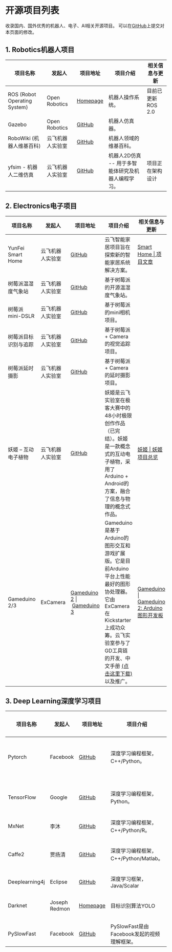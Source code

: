 # 开源项目列表

收录国内、国外优秀的机器人、电子、AI相关开源项目。
可以在[GitHub](https://github.com/yfrobotics/opensource-projects-robotics-ai)上提交对本页面的修改。

## 1. Robotics机器人项目

| 项目名称                     | 发起人           | 项目地址                                                     | 项目介绍                                                     | 相关信息与更新                                               |
| ---------------------------- | ---------------- | ------------------------------------------------------------ | ------------------------------------------------------------ | ------------------------------------------------------------ |
| ROS (Robot Operating System) | Open Robotics    | [Homepage](https://www.ros.org/)                             | 机器人操作系统。                                             | 目前已更新ROS 2.0                                            |
| Gazebo                       | Open Robotics    | [GitHub](https://github.com/osrf/gazebo)                     | 机器人仿真器。                                               |                                                              |
| RoboWiki (机器人维基百科)    | 云飞机器人实验室 | [GitHub](https://github.com/yfrobotics/robowiki)             | 机器人领域的维基百科。                                       |                                                              |
| yfsim - 机器人二维仿真       | 云飞机器人实验室 | [GitHub](https://github.com/yfrobotics/yfsim)                | 机器人2D仿真 -- 用于多智能体研究及机器人编程学习。           | 项目正在架构设计                                             |

## 2. Electronics电子项目

| 项目名称             | 发起人           | 项目地址                                                     | 项目介绍                                                     | 相关信息与更新                                               |
| -------------------- | ---------------- | ------------------------------------------------------------ | ------------------------------------------------------------ | ------------------------------------------------------------ |
| YunFei Smart Home    | 云飞机器人实验室 | [GitHub](https://github.com/yfrobotics/yf-home-iot)          | 云飞智能家居项目旨在探索新的智能家居系统解决方案。           | [Smart Home \| 项目文章](https://www.yfworld.com/?cat=38)    |
| 树莓派温湿度气象站   | 云飞机器人实验室 | [GitHub](https://github.com/automaticdai/rpi-environmental-sensing) | 基于树莓派的开源温湿度气象站。                               |                                                              |
| 树莓派mini-DSLR      | 云飞机器人实验室 | [GitHub](https://github.com/automaticdai/rpi-mini-dslr-camera) | 基于树莓派的mini相机项目。                                   |                                                              |
| 树莓派目标识别与追踪 | 云飞机器人实验室 | [GitHub](https://github.com/automaticdai/rpi-object-detection) | 基于树莓派 + Camera的视觉追踪项目。                          |                                                              |
| 树莓派延时摄影       | 云飞机器人实验室 | [GitHub](https://github.com/automaticdai/rpi-timelapse)      | 基于树莓派 + Camera的延时摄影项目。                          |                                                              |
| 妖姬 – 互动电子植物  | 云飞机器人实验室 | [GitHub](https://github.com/automaticdai/arduino-yaoji)      | 妖姬是云飞实验室在极客大赛中的48小时极限创作作品（已完结）。妖姬是一款概念式的互动电子植物，采用了Arduino + Android的方案，融合了信息与物理的概念式作品。 | [妖姬 \| 妖姬项目总览](https://www.yfworld.com/?p=4287)      |
| Gameduino 2/3        | ExCamera         | [Gameduino 2](https://www.kickstarter.com/projects/2084212109/gameduino-2-this-time-its-personal?ref=discovery&term=Gameduino) \| [Gameduino 3](https://www.kickstarter.com/projects/2084212109/gameduino-3?ref=discovery&term=Gameduino) | Gameduino是基于Arduino的图形交互和游戏扩展版。它是目前Arduino平台上性能最好的图形协处理器。它由ExCamera在Kickstarter上成功众筹。云飞实验室参与了GD工具链的开发、中文手册 [(点击这里下载)](http://excamera.com/files/gd2book_cn.pdf)以及推广。 | [Gameduino \| Gameduino 2: Arduino图形开发板](https://www.yfworld.com/?p=4280) |

## 3. Deep Learning深度学习项目

| 项目名称       | 发起人        | 项目地址                                               | 项目介绍                                   | 相关信息与更新             |
| -------------- | ------------- | ------------------------------------------------------ | ------------------------------------------ | -------------------------- |
| Pytorch        | Facebook      | [GitHub](https://github.com/pytorch/pytorch)           | 深度学习编程框架，C++/Python。             | 最流行的机器学习框架之一。 |
| TensorFlow     | Google        | [GitHub](https://github.com/tensorflow/tensorflow)     | 深度学习编程框架，Python。                 | 最流行的机器学习框架之一。 |
| MxNet          | 李沐          | [GitHub](https://github.com/apache/incubator-mxnet)    | 深度学习编程框架，C++/Python/R。           |                            |
| Caffe2         | 贾扬清        | [GitHub](https://github.com/facebookarchive/caffe2)    | 深度学习编程框架，C++/Python/Matlab。      | 已于2018年与Pytorch合并。  |
| Deeplearning4j | Eclipse       | [GitHub](https://github.com/eclipse/deeplearning4j/)   | 深度学习框架，Java/Scalar                  |                            |
| Darknet        | Joseph Redmon | [Homepage](https://pjreddie.com/darknet/)              | 目标识别算法YOLO                           | Joseph已宣布退出CV研究。   |
| PySlowFast     | Facebook      | [GitHub](https://github.com/facebookresearch/SlowFast) | PySlowFast是由Facebook发起的视频理解框架。 |                            |

